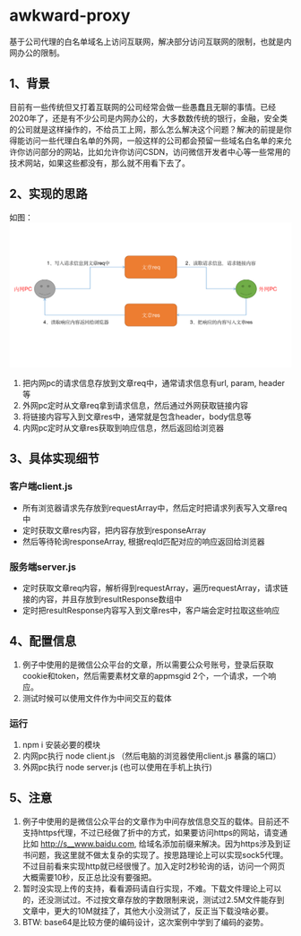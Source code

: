 # awkward-proxy
  基于公司代理的白名单域名上访问互联网，解决部分访问互联网的限制，也就是内网办公的限制。

## 1、背景
  目前有一些传统但又打着互联网的公司经常会做一些愚蠢且无聊的事情。已经2020年了，还是有不少公司是内网办公的，大多数数传统的银行，金融，安全类的公司就是这样操作的，不给员工上网，那么怎么解决这个问题？解决的前提是你得能访问一些代理白名单的外网，一般这样的公司都会预留一些域名白名单的来允许你访问部分的网站，比如允许你访问CSDN，访问微信开发者中心等一些常用的技术网站，如果这些都没有，那么就不用看下去了。

## 2、实现的思路
如图：
 ![image](https://github.com/traceless/awkward-proxy/blob/master/WX20200514.png)

1. 把内网pc的请求信息存放到文章req中，通常请求信息有url, param, header等
2. 外网pc定时从文章req拿到请求信息，然后通过外网获取链接内容
3. 将链接内容写入到文章res中，通常就是包含header，body信息等
4. 内网pc定时从文章res获取到响应信息，然后返回给浏览器

## 3、具体实现细节

### 客户端client.js
- 所有浏览器请求先存放到requestArray中，然后定时把请求列表写入文章req中
- 定时获取文章res内容，把内容存放到responseArray
- 然后等待轮询responseArray, 根据reqId匹配对应的响应返回给浏览器

### 服务端server.js
- 定时获取文章req内容，解析得到requestArray，遍历requestArray，请求链接的内容，并且存放到resultResponse数组中
- 定时把resultResponse内容写入到文章res中，客户端会定时拉取这些响应

## 4、配置信息
1. 例子中使用的是微信公众平台的文章，所以需要公众号账号，登录后获取cookie和token，然后需要素材文章的appmsgid 2个，一个请求，一个响应。
2. 测试时候可以使用文件作为中间交互的载体

### 运行
1. npm i 安装必要的模块
2. 内网pc执行 node client.js （然后电脑的浏览器使用client.js 暴露的端口）
3. 外网pc执行 node server.js (也可以使用在手机上执行)

## 5、注意
1. 例子中使用的是微信公众平台的文章作为中间存放信息交互的载体。目前还不支持https代理，不过已经做了折中的方式，如果要访问https的网站，请变通比如 http://s__www.baidu.com, 给域名添加前缀来解决。因为https涉及到证书问题，我这里就不做太复杂的实现了。按思路理论上可以实现sock5代理。不过目前看来实现http就已经很慢了。加入定时2秒轮询的话，访问一个网页大概需要10秒，反正总比没有要强把。
2. 暂时没实现上传的支持，看看源码请自行实现，不难。下载文件理论上可以的，还没测试过。不过按文章存放的字数限制来说，测试过2.5M文件能存到文章中，更大的10M就挂了，其他大小没测试了，反正当下载没啥必要。
3. BTW: base64是比较方便的编码设计，这次案例中学到了编码的姿势。
